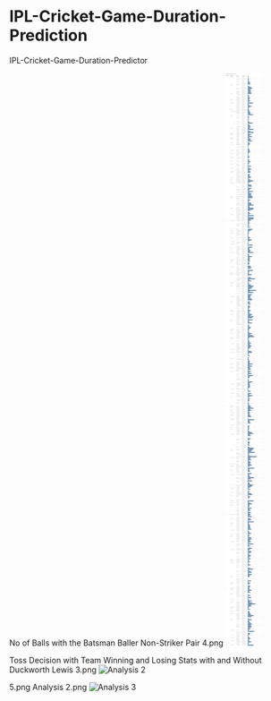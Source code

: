 # IPL-Cricket-Game-Duration-Prediction
IPL-Cricket-Game-Duration-Predictor

No of Balls with the Batsman Baller Non-Striker Pair
4.png
![Analysis 1](/4.png)

Toss Decision with Team Winning and Losing Stats with and Without Duckworth Lewis
3.png
![Analysis 2](/3.png)

5.png
Analysis 2.png
![Analysis 3](/5.png)
